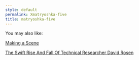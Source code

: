 ```yaml
---
style: default
permalink: Xmatryoshka-five
title: matryoshka-five
---
```

You may also like:

[Making a Scene](http://scp-wiki.net/making-a-scene)

[The Swift Rise And Fall Of Technical Researcher David Rosen](http://scp-wiki.net/the-swift-rise-and-fall-of-technical-researcher-david-rosen)
